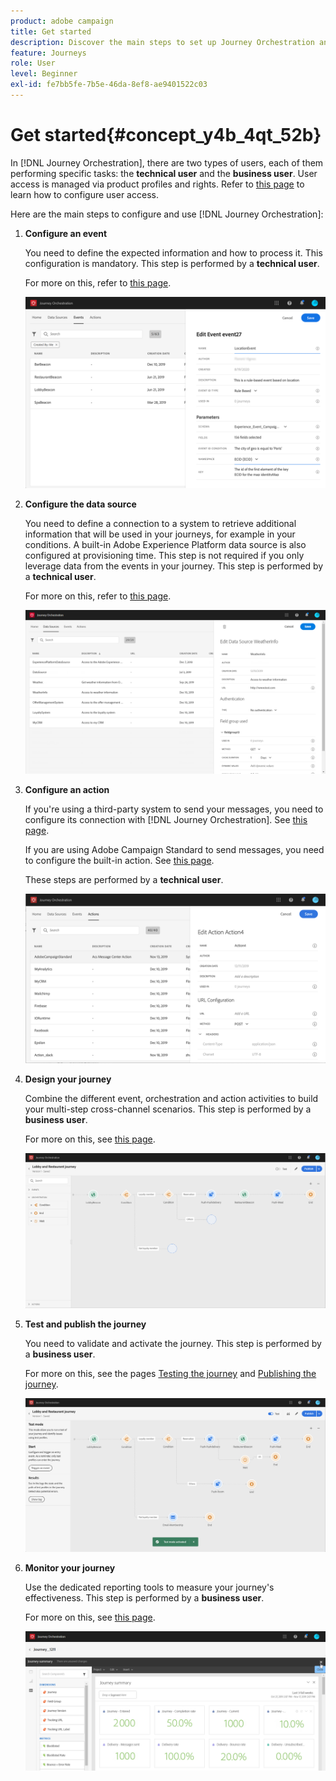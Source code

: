 ```yaml
---
product: adobe campaign
title: Get started
description: Discover the main steps to set up Journey Orchestration and build your first journey.
feature: Journeys
role: User
level: Beginner
exl-id: fe7bb5fe-7b5e-46da-8ef8-ae9401522c03
---
```

# Get started{#concept_y4b_4qt_52b}

In [!DNL Journey Orchestration], there are two types of users, each of them performing specific tasks: the **technical user** and the **business user**. User access is managed via product profiles and rights. Refer to [this page](../about/access-management.md) to learn how to configure user access.

Here are the main steps to configure and use [!DNL Journey Orchestration]:

1. **Configure an event**

    You need to define the expected information and how to process it. This configuration is mandatory. This step is performed by a **technical user**.

    For more on this, refer to [this page](../event/about-events.md).

    ![](../assets/journey7.png)  

1. **Configure the data source**

    You need to define a connection to a system to retrieve additional information that will be used in your journeys, for example in your conditions. A built-in Adobe Experience Platform data source is also configured at provisioning time. This step is not required if you only leverage data from the events in your journey. This step is performed by a **technical user**.

    For more on this, refer to [this page](../datasource/about-data-sources.md).
    
    ![](../assets/journey22.png)  

1. **Configure an action**

    If you're using a third-party system to send your messages, you need to configure its connection with [!DNL Journey Orchestration]. See [this page](../action/about-custom-action-configuration.md).

    If you are using Adobe Campaign Standard to send messages, you need to configure the built-in action. See [this page](../action/working-with-adobe-campaign.md). 

    These steps are performed by a **technical user**.

    ![](../assets/custom2.png)  

1. **Design your journey**

     Combine the different event, orchestration and action activities to build your multi-step cross-channel scenarios. This step is performed by a **business user**.

     For more on this, see [this page](../building-journeys/journey.md).

     ![](../assets/journeyuc2_24.png)

1. **Test and publish the journey**

    You need to validate and activate the journey. This step is performed by a **business user**.

    For more on this, see the pages [Testing the journey](../building-journeys/testing-the-journey.md) and [Publishing the journey](../building-journeys/publishing-the-journey.md).

    ![](../assets/journeyuc2_32bis.png)

1. **Monitor your journey**

    Use the dedicated reporting tools to measure your journey's effectiveness. This step is performed by a **business user**.

    For more on this, see [this page](../reporting/about-journey-reports.md).

    ![](../assets/dynamic_report_journey_12.png)
